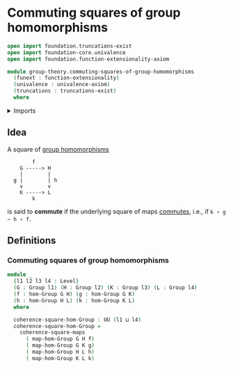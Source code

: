 # Commuting squares of group homomorphisms

```agda
open import foundation.truncations-exist
open import foundation-core.univalence
open import foundation.function-extensionality-axiom

module group-theory.commuting-squares-of-group-homomorphisms
  (funext : function-extensionality)
  (univalence : univalence-axiom)
  (truncations : truncations-exist)
  where
```

<details><summary>Imports</summary>

```agda
open import foundation.commuting-squares-of-maps funext univalence
open import foundation.universe-levels

open import group-theory.groups funext univalence truncations
open import group-theory.homomorphisms-groups funext univalence truncations
```

</details>

## Idea

A square of [group homomorphisms](group-theory.homomorphisms-groups.md)

```text
        f
    G -----> H
    |        |
  g |        | h
    ∨        ∨
    K -----> L
        k
```

is said to **commute** if the underlying square of maps
[commutes](foundation.commuting-squares-of-maps.md), i.e., if `k ∘ g ~ h ∘ f`.

## Definitions

### Commuting squares of group homomorphisms

```agda
module _
  {l1 l2 l3 l4 : Level}
  (G : Group l1) (H : Group l2) (K : Group l3) (L : Group l4)
  (f : hom-Group G H) (g : hom-Group G K)
  (h : hom-Group H L) (k : hom-Group K L)
  where

  coherence-square-hom-Group : UU (l1 ⊔ l4)
  coherence-square-hom-Group =
    coherence-square-maps
      ( map-hom-Group G H f)
      ( map-hom-Group G K g)
      ( map-hom-Group H L h)
      ( map-hom-Group K L k)
```

